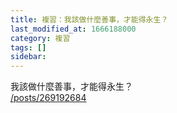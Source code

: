 ```yaml
---
title: 複習：我該做什麼善事，才能得永生？
last_modified_at: 1666188000
category: 複習
tags: []
sidebar: 
---
```


<p>我該做什麼善事，才能得永生？<br/>
<a href="/posts/269192684" target="_blank">/posts/269192684</a></p>
<p> </p>
